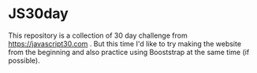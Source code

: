# JS30day
This repository is a collection of 30 day challenge from https://javascript30.com . But this time I'd like to try making the website from the beginning and also practice using Booststrap at the same time (if possible).
